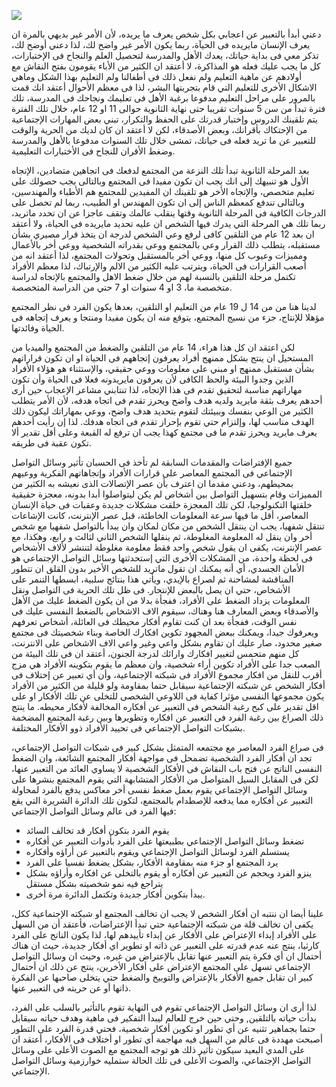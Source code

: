 ![](/public/IMG_20201227_122021.jpg)


دعني أبدأ بالتعبير عن اعجابي بكل شخص يعرف ما يريده، لأن الأمر غير بديهي بالمرة
ان يعرف الإنسان مايريده فى الحيآة، ربما يكون الأمر غير واضح لك، لذا دعني أوضح
لك، تذكر معي فى بداية حياتك، يعدك الأهل والمدرسة لتحصيل العلم والنجاح فى
الإختبارات، كل ما يجب عليك فعله هو المذاكرة، لا أعتقد ان الكثير من الأباء يقومون
بفتح النقاش مع أولادهم عن ماهية التعليم ولم نفعل ذلك فى أطفالنا ولم التعليم بهذا
الشكل وماهي الاشكال الأخرى للتعليم التي قام بتجربتها البشر، لذا فى معظم الأحوال
أعتقد انك قمت بالمرور على مراحل التعليم مدفوعا برغبة الأهل فى تعليمك ونجاحك فى
المدرسة، تلك فترة تبدأ من سن 5 سنوات تقريبا حتى نهاية الثانوية حوالى 11 او 12
عام، خلال تلك الفترة يتم تلقينك الدروس وإختبار قدرتك على الحفظ والتكرار، تبني
بعض المهارات الإجتماعية من الإحتكاك بأقرانك، وبعض الأصدقاء، لكن لا أعتقد ان كان
لديك من الحرية والوقت للتعبير عن ما تريد فعله فى حياتك، تمشى خلال تلك السنوات
مدفوعا بالأهل والمدرسة وضغط الأقران للنجاح فى الأختبارات التعليمية.

بعد المرحلة الثانوية تبدأ تلك النزعة من المجتمع لدفعك فى اتجاهين متضادين،
الإتجاه الأول هو تنبيهك إلى انك يجب ان تكون مفيدا فى المجتمع وبالتالى يجب حصولك
على تعليم متخصص، والإتجاه الأخر هو تلقينك ان المفيدين للمجتمع هم الأطباء
والمهندسين، وبالتالى تندفع كمعظم الناس إلى ان تكون المهندس او الطبيب، ربما لم
تحصل على الدرجات الكافية فى المرحلة الثانوية وقتها ينقلب عالمك وتقف عاجزا عن ان
تحدد ماتريد، ربما تلك هي المرحلة التي يدرك فيها الشخص ان عليه تحديد مايريده فى
الحياة، ولا أعتقد ان بعد 12 عام من التلقين كافى لرفع وعي الشخص لدرجة ان يتخذ
قرار مصيري بشأن مستقبله، يتطلب ذلك القرار وعي بالمجتمع ووعى بقدراته الشخصية ووعي
أخر بالأعمال ومميزات وعيوب كل منها، ووعي أخر بالمستقبل وتحولات المجتمع، لذا
أعتقد انه من أصعب القرارات فى الحياة، ويترتب عليه الكثير من الالم والإرتباك، لذا
معظم الأفراد تكتمل مرحلة التلقين بالنسبة لهم من خلال ضغط الاهل والمجتمع بالإتجاه
لدراسة متخصصة ما، 3 او 4 سنوات او 7 حتي من الدراسة المتخصصة.

لدينا هنا من من 14 ل 19 عام من التعليم او التلقين، بعدها يكون الفرد فى نظر
المجتمع مؤهلا للإنتاج، جزء من نسيج المجتمع، يتوقع منه ان يكون مفيدا ومنتجا و
يعرف إتجاهه فى الحياة وفائدتها.

لكن اعتقد ان كل هذا هراء، 14 عام من التلقين والضغط من المجتمع والميديا من
المستحيل ان ينتج بشكل ممنهج أفراد يعرفون إتجاههم فى الحياة او ان تكون قراراتهم
بشأن مستقبل ممنهج او مبني على معلومات ووعي حقيقي، والإستثناء هو هؤلاء الأفراد
الذين وجدوا البيئة والحظ الكافى لأن يعرفون مايريدونه فعلا فى الحياة وأن تكون
مهاراتهم مناسبة لتحقيق تقدم فى هذا الإتجاه، لذا تنتابني مشاعر الإعجاب حين أرى
أحدهم يعرف بثقة مايريد ولديه هدف واضح ويحرز تقدم فى اتجاه هدفه، لأن الأمر يتطلب
الكثير من الوعي بنفسك وببيئتك لتقوم بتحديد هدف واضح، ووعي بمهاراتك ليكون ذلك
الهدف مناسب لها، وإلتزام حتي تقوم بإحراز تقدم فى اتجاه هدفك. لذا إن رأيت أحدهم
يعرف مايريد ويحرز تقدم ما فى مجتمع كهذا يجب ان ترفع له القبعة وعلى أقل تقدير ألا
تكون عقبة فى طريقه.

جميع الإفتراضات والمقدمات السابقة لم تأخذ فى الحسبان تأثير وسائل التواصل
الإجتماعي فى المجتمع المعاصر على قرارات الأفراد وإتجاهاتهم الفكرية ووعيهم
بمحيطهم، ودعني مقدما ان اعترف بأن عصر الإتصالات الذى نعيشه به الكثير من المميزات
وقام بتسهيل التواصل بين أشخاص لم يكن ليتواصلوا أبدا بدونه، معجزة حقيقية خلقتها
التكنولوجيا، لكن تلك المعجزة خلقت مشكلات جديدة وعقبات فى حياة الإنسان المعاصر،
أقل ما فيها سرعة المعلومات الخاطئة، قبل عصر الإنترنت، كانت الإشاعات تنتقل شفهيا،
يجب ان ينتقل الشخص من مكان لمكان وان يبدأ بالتواصل شفهيا مع شخص أخر وان ينقل له
المعلومة المغلوطة، ثم ينقلها الشخص الثاني لثالث و رابع، وهكذا، مع عصر الإنترنت،
يكفى ان يقول شخص واحد فقط معلومة مغلوطة لتنتشر لألاف الأشخاص فى لحظة واحدة، من
المشكلات الأخرى التي إستحدثتها وسائل التواصل الإجتماعي هو الأمان الجسدي، أي أنه
يمكنك ان تقول ماتريد للشخص الأخير بدون القلق ان تتطور المناقشة لمشاحنة ثم لصراع
بالإيدي، ويأتي هذا بنتائج سلبية، ابسطها التنمر على الأشخاص، حتي ان يصل بالبعض
للإنتحار. فى ظل تلك الحرية فى التواصل ونقل المعلومات يزداد الضغط على الأفراد،
ففجأة بدلا من ان يكون الضغط عليك من الأهل والأصدقاء وبعض المعارف هنا وهناك،
سيقوم الاف الاشخاص بالضغط النفسى عليك فى نفس الوقت، ففجأة بعد ان كنت تقاوم أفكار
محيطك فى العائلة، أشخاص تعرفهم ويعرفوك جيدا، ويمكنك ببعض المجهود تكوين افكارك
الخاصة وبناء شخصيتك فى مجتمع صغير محدود، صار عليك ان تقاوم بشكل واعي وغير واعي
الاف الاشخاص على الانترنت، كل منهم متحمس لتغيير افكارك وارائك لدرجة الجنون،
أعتقد ان فى تلك البيئة من الصعب جدا على الأفراد تكوين أراء شخصية، وان معظم ما
يقوم بتكوينه الأفراد هي مزج أقرب للنقل من افكار مجموع الأفراد فى شبكته
الإجتماعية، وأن أي تعبير عن إختلاف فى أفكار الشخص عن شبكته الإجتماعية سيقابل
حتما بمقاومة ولو قليلة من الكثير من الأفراد يكون مجموعها النفسى مؤثرا كفاية فى
اللاوعي الشخصى للتخلى عن تلك الأفكار او على اقل تقدير على كبح رغبة الشخص فى
التعبير عن أفكاره المخالفة لأفكار محيطه. ما ينتج ذلك الصراع بين رغبة الفرد فى
التعبير عن افكاره وتطويرها وبين رغبة المجتمع المضخمة بشبكات التواصل الإجتماعي فى
تحييد الأفراد ذوو الأفكار المختلفة.

فى صراع الفرد المعاصر مع مجتمعه المتمثل بشكل كبير فى شبكات التواصل الإجتماعي،
تجد ان أفكار الفرد الشخصية تضمحل فى مواجهة أفكار المجتمع الشائعة، وان الضغط
النفسى الناتج عن فتح باب النقاش فى الأفكار الشخصية لا يساوي العائد من التعبير
عنها، لكن فى المقابل السيل المتواصل من الأفكار المتشابهة التي يقوم المجتمع
بنشرها على وسائل التواصل الإجتماعي يقوم بعمل صغط نفسى أخر معاكس يدفع بالفرد
لمحاولة التعبير عن أفكاره مما يدفعه للإصطدام بالمجتمع، لتكون تلك الدائرة الشريرة
التي يقع فيها الفرد فى عالم وسائل التواصل الإجتماعي:

- يقوم الفرد بتكون أفكار قد تخالف السائد
- تضغط وسائل التواصل الإجتماعي بطبيعتها على الفرد بأدوات التعبير عن أفكاره
- يستسلم الفرد لوسائل التواصل الإجتماعي ويقوم بالتعبير عن أراؤه وأفكاره
- يرد المجتمع او جزء منه بمقاومة الأفكار، بشكل يضغط نفسيا على الفرد
- ينزو الفرد ويحجم عن التعبير عن أفكاره أو يقوم بالتخلى عن افكاره وأراؤه بشكل
  يتراجع فيه نمو شخصيته بشكل مستقل
- يبدأ بتكوين أفكار جديدة وتكتمل الدائرة مرة أخرى.


علينا أيضا ان ننتبه ان أفكار الشخص لا يجب ان تخالف المجتمع او شبكته الإجتماعية
ككل، يكفى ان تخالف قلة من شبكته الإجتماعية حتي تبدأ الإعتراضات، فأعتقد أن من
السهل على الأفراد إبداء الإعتراض على الأفكار عن إبداء تأييدهم لها، لذا يكون
الناتج على الفرد كارثيا، ينتج عنه عدم قدرته على التعبير عن ذاته او تطوير اي
أفكار جديدة، حيث ان هناك أحتمال ان أي فكرة يتم التعبير عنها تقابل بالإعتراض من
غيره، وحيث ان وسائل التواصل الإجتماعي تسهل على المجتمع الإعتراض على أفكار
الأخرين، ينتج عن ذلك ان أحتمال كبير ان تقابل جميع الأفكار بالإعتراض والتوبيخ
والضغط حتي يتخلى صاحبها عن الفكرة ذاتها أو عن حريته فى التعبير عنها.

لذا أرى ان وسائل التواصل الإجتماعي تقوم فى النهاية تقوم بالتأثير بالسلب على
الفرد، بدأت حياته بالتلقين, وحتي حين خرج للعالم ليبدأ التفكير فى ماهية وهدف
حياته سيقابل حتما بجماهير تثنيه عن أي تطور او تكوين أفكار شخصية، فحتي قدرة الفرد
على التطور أصبحت مهددة فى عالم من السهل فيه مهاجمة أي تطور او أختلاف فى الأفكار،
أعتقد ان على المدي البعيد سيكون تأثير ذلك هو توجه المجتمع مع الصوت الأعلى على
وسائل التواصل الإجتماعي، والصوت الأعلى فى تلك الحالة ستمليه خوارزمية وسائل
التواصل الإجتماعي.
